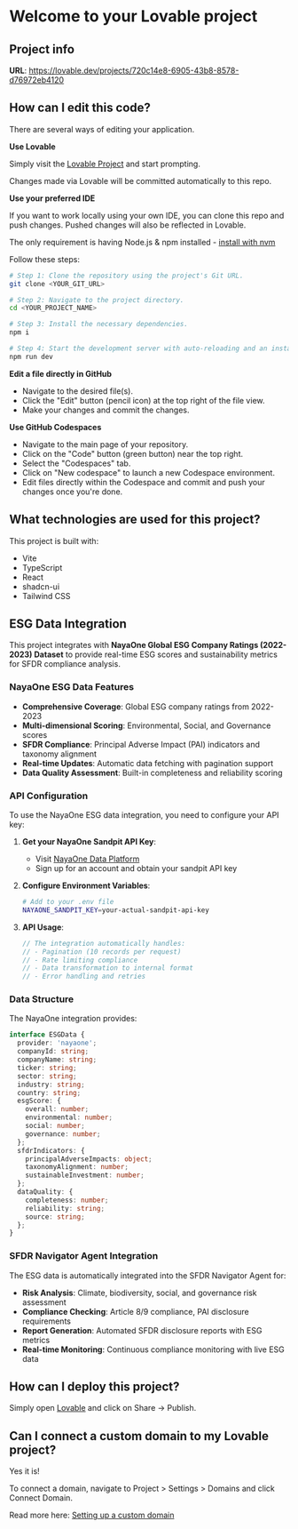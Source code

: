 # Welcome to your Lovable project

## Project info

**URL**: https://lovable.dev/projects/720c14e8-6905-43b8-8578-d76972eb4120

## How can I edit this code?

There are several ways of editing your application.

**Use Lovable**

Simply visit the [Lovable Project](https://lovable.dev/projects/720c14e8-6905-43b8-8578-d76972eb4120) and start prompting.

Changes made via Lovable will be committed automatically to this repo.

**Use your preferred IDE**

If you want to work locally using your own IDE, you can clone this repo and push changes. Pushed changes will also be reflected in Lovable.

The only requirement is having Node.js & npm installed - [install with nvm](https://github.com/nvm-sh/nvm#installing-and-updating)

Follow these steps:

```sh
# Step 1: Clone the repository using the project's Git URL.
git clone <YOUR_GIT_URL>

# Step 2: Navigate to the project directory.
cd <YOUR_PROJECT_NAME>

# Step 3: Install the necessary dependencies.
npm i

# Step 4: Start the development server with auto-reloading and an instant preview.
npm run dev
```

**Edit a file directly in GitHub**

- Navigate to the desired file(s).
- Click the "Edit" button (pencil icon) at the top right of the file view.
- Make your changes and commit the changes.

**Use GitHub Codespaces**

- Navigate to the main page of your repository.
- Click on the "Code" button (green button) near the top right.
- Select the "Codespaces" tab.
- Click on "New codespace" to launch a new Codespace environment.
- Edit files directly within the Codespace and commit and push your changes once you're done.

## What technologies are used for this project?

This project is built with:

- Vite
- TypeScript
- React
- shadcn-ui
- Tailwind CSS

## ESG Data Integration

This project integrates with **NayaOne Global ESG Company Ratings (2022-2023) Dataset** to provide real-time ESG scores and sustainability metrics for SFDR compliance analysis.

### NayaOne ESG Data Features

- **Comprehensive Coverage**: Global ESG company ratings from 2022-2023
- **Multi-dimensional Scoring**: Environmental, Social, and Governance scores
- **SFDR Compliance**: Principal Adverse Impact (PAI) indicators and taxonomy alignment
- **Real-time Updates**: Automatic data fetching with pagination support
- **Data Quality Assessment**: Built-in completeness and reliability scoring

### API Configuration

To use the NayaOne ESG data integration, you need to configure your API key:

1. **Get your NayaOne Sandpit API Key**:
   - Visit [NayaOne Data Platform](https://data.nayaone.com/esg_scores)
   - Sign up for an account and obtain your sandpit API key

2. **Configure Environment Variables**:
   ```bash
   # Add to your .env file
   NAYAONE_SANDPIT_KEY=your-actual-sandpit-api-key
   ```

3. **API Usage**:
   ```javascript
   // The integration automatically handles:
   // - Pagination (10 records per request)
   // - Rate limiting compliance
   // - Data transformation to internal format
   // - Error handling and retries
   ```

### Data Structure

The NayaOne integration provides:

```typescript
interface ESGData {
  provider: 'nayaone';
  companyId: string;
  companyName: string;
  ticker: string;
  sector: string;
  industry: string;
  country: string;
  esgScore: {
    overall: number;
    environmental: number;
    social: number;
    governance: number;
  };
  sfdrIndicators: {
    principalAdverseImpacts: object;
    taxonomyAlignment: number;
    sustainableInvestment: number;
  };
  dataQuality: {
    completeness: number;
    reliability: string;
    source: string;
  };
}
```

### SFDR Navigator Agent Integration

The ESG data is automatically integrated into the SFDR Navigator Agent for:

- **Risk Analysis**: Climate, biodiversity, social, and governance risk assessment
- **Compliance Checking**: Article 8/9 compliance, PAI disclosure requirements
- **Report Generation**: Automated SFDR disclosure reports with ESG metrics
- **Real-time Monitoring**: Continuous compliance monitoring with live ESG data

## How can I deploy this project?

Simply open [Lovable](https://lovable.dev/projects/720c14e8-6905-43b8-8578-d76972eb4120) and click on Share -> Publish.

## Can I connect a custom domain to my Lovable project?

Yes it is!

To connect a domain, navigate to Project > Settings > Domains and click Connect Domain.

Read more here: [Setting up a custom domain](https://docs.lovable.dev/tips-tricks/custom-domain#step-by-step-guide)
